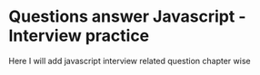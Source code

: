 # Questions answer Javascript - Interview practice

Here I will add javascript interview related question chapter wise
